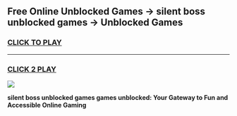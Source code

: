 
## Free Online Unblocked Games → silent boss unblocked games → Unblocked Games
<h3>
<a href="https://premium.freeplayer.one?title=silent_boss_unblocked_games&ref=21F">CLICK TO PLAY</a></h3>
<hr>

<h3>
<a href="https://premium.freeplayer.one?title=silent_boss_unblocked_games&ref=21F">CLICK 2 PLAY</a>
  
</h3>

<a href="https://premium.freeplayer.one?title=silent_boss_unblocked_games&ref=21F/"><img src="https://clearcache.store/games.png"></a>


**silent boss unblocked games games unblocked: Your Gateway to Fun and Accessible Online Gaming**
